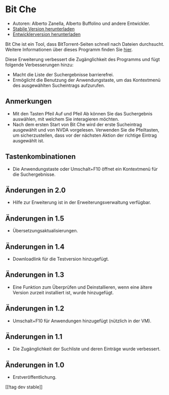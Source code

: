 # Bit Che #
*   Autoren: Alberto Zanella, Alberto Buffolino und andere Entwickler.
*   [Stabile Version herunterladen][1]
*   [Entwicklerversion herunterladen][3]

Bit Che ist ein Tool, dass BitTorrent-Seiten schnell nach Dateien
durchsucht. Weitere Informationen über dieses Programm finden Sie [hier][2].

Diese Erweiterung verbessert die Zugänglichkeit des Programms und fügt
folgende Verbesserungen hinzu:

*   Macht die Liste der Suchergebnisse barrierefrei.
*   Ermöglicht die Benutzung der Anwendungstaste, um das Kontextmenü des
    ausgewählten Sucheintrags aufzurufen.


## Anmerkungen ##
*   Mit den Tasten Pfeil Auf und Pfeil Ab können Sie das Suchergebnis
    auswählen, mit welchem Sie interagieren möchten.
*   Nach dem ersten Start von Bit Che wird der erste Sucheintrag ausgewählt
    und von NVDA vorgelesen. Verwenden Sie die Pfeiltasten, um
    sicherzustellen, dass vor der nächsten Aktion der richtige Eintrag
    ausgewählt ist.


## Tastenkombinationen ##
*   Die Anwendungstaste oder Umschalt+F10 öffnet ein Kontextmenü für die
    Suchergebnisse.


## Änderungen in 2.0 ##
*   Hilfe zur Erweiterung ist in der Erweiterungsverwaltung verfügbar.

## Änderungen in 1.5 ##
*   Übersetzungsaktualisierungen.

## Änderungen in 1.4 ##
*   Downloadlink für die Testversion hinzugefügt.

## Änderungen in 1.3 ##
*   Eine Funktion zum Überprüfen und Deinstallieren, wenn eine ältere
    Version zurzeit installiert ist, wurde hinzugefügt.

## Änderungen in 1.2 ##
*   Umschalt+F10 für Anwendungen hinzugefügt (nützlich in der VM).

## Änderungen in 1.1 ##
*   Die Zugänglichkeit der Suchliste und deren Einträge wurde verbessert.

## Änderungen in 1.0 ##
*   Erstveröffentlichung.

[[!tag dev stable]]

[1]: https://addons.nvda-project.org/files/get.php?file=bc

[2]: https://www.convivea.com

[3]: https://addons.nvda-project.org/files/get.php?file=bc-dev
